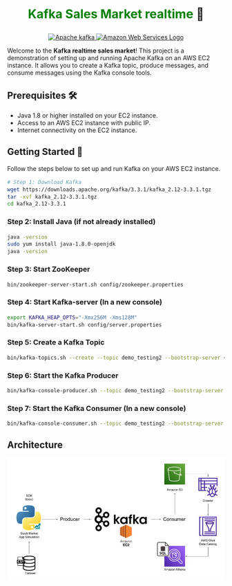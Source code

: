 # <p align="center"><span style="color:green">Kafka Sales Market realtime</span> 👋</p>


<p align="center">
    <a title="Apache Software Foundation, Apache License 2.0 <http://www.apache.org/licenses/LICENSE-2.0>, via Wikimedia Commons" href="https://commons.wikimedia.org/wiki/File:Apache_kafka.svg">
        <img width="50" alt="Apache kafka" src="https://upload.wikimedia.org/wikipedia/commons/thumb/0/05/Apache_kafka.svg/128px-Apache_kafka.svg.png">
    </a>
    <a title="Amazon.com Inc., Apache License 2.0 <http://www.apache.org/licenses/LICENSE-2.0>, via Wikimedia Commons" href="https://commons.wikimedia.org/wiki/File:Amazon_Web_Services_Logo.svg">
        <img width="50" alt="Amazon Web Services Logo" src="https://upload.wikimedia.org/wikipedia/commons/thumb/9/93/Amazon_Web_Services_Logo.svg/512px-Amazon_Web_Services_Logo.svg.png">
    </a>
</p>

Welcome to the **Kafka realtime sales market**! This project is a demonstration of setting up and running Apache Kafka on an AWS EC2 instance. It allows you to create a Kafka topic, produce messages, and consume messages using the Kafka console tools.

## Prerequisites 🛠️

- Java 1.8 or higher installed on your EC2 instance.
- Access to an AWS EC2 instance with public IP.
- Internet connectivity on the EC2 instance.

## Getting Started 🚀

Follow the steps below to set up and run Kafka on your AWS EC2 instance.

```bash
# Step 1: Download Kafka
wget https://downloads.apache.org/kafka/3.3.1/kafka_2.12-3.3.1.tgz
tar -xvf kafka_2.12-3.3.1.tgz
cd kafka_2.12-3.3.1
```

### Step 2: Install Java (if not already installed)
```bash
java -version
sudo yum install java-1.8.0-openjdk
java -version
```

### Step 3: Start ZooKeeper
```bash
bin/zookeeper-server-start.sh config/zookeeper.properties
```

### Step 4: Start Kafka-server (In a new console)
```bash
export KAFKA_HEAP_OPTS="-Xmx256M -Xms128M"
bin/kafka-server-start.sh config/server.properties
```


### Step 5: Create a Kafka Topic
```bash
bin/kafka-topics.sh --create --topic demo_testing2 --bootstrap-server <public_ip>:9092 --replication-factor 1 --partitions 1
```
### Step 6: Start the Kafka Producer
```bash
bin/kafka-console-producer.sh --topic demo_testing2 --bootstrap-server <public_ip>:9092
```
### Step 7: Start the Kafka Consumer (In a new console)
```bash
bin/kafka-console-consumer.sh --topic demo_testing2 --bootstrap-server <public_ip>:9092
```
## Architecture 
<p align="center">
   <a><img src="Architecture.jpg"></a>
</p>

